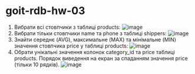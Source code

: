 # goit-rdb-hw-03
1. Вибрати всі стовпчики з таблиці products:
![image](https://github.com/user-attachments/assets/846e79fb-112a-4c15-8a0c-6aba5114d68a)
2. Вибрати тільки стовпчики name та phone з таблиці shippers:
![image](https://github.com/user-attachments/assets/e779b4a7-aef4-421f-aac1-56790da6fb19)
3. Знайти середнє (AVG), максимальне (MAX) та мінімальне (MIN) значення стовпчика price у таблиці products:
![image](https://github.com/user-attachments/assets/e89af2b1-6ac9-4fbf-861e-18240a0ed817)
4. Обрати унікальні значення колонок category_id та price таблиці products. Порядок виведення на екран за спаданням значення price (тільки 10 рядків).
![image](https://github.com/user-attachments/assets/a074c82c-8ad8-412d-93fd-8ffdda1fd50f)



   
